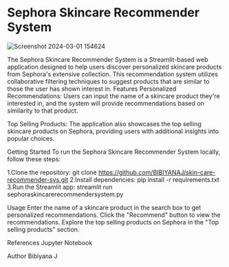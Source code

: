 # Sephora Skincare Recommender System
![Screenshot 2024-03-01 154624](https://github.com/BIBIYANAJ/skin-care-recommender-sys/assets/126191304/4a1cd22d-a230-46a9-860f-a8211372f8d3)

The Sephora Skincare Recommender System is a Streamlit-based web application designed to help users discover personalized skincare products from Sephora's extensive collection. This recommendation system utilizes collaborative filtering techniques to suggest products that are similar to those the user has shown interest in.
Features
Personalized Recommendations: Users can input the name of a skincare product they're interested in, and the system will provide recommendations based on similarity to that product.

Top Selling Products: The application also showcases the top selling skincare products on Sephora, providing users with additional insights into popular choices.

Getting Started
To run the Sephora Skincare Recommender System locally, follow these steps:

1.Clone the repository:
git clone https://github.com/BIBIYANAJ/skin-care-recommender-sys.git
2.Install dependencies:
pip install -r requirements.txt
3.Run the Streamlit app:
streamlit run sephoraskincarerecommendersystem.py

Usage
Enter the name of a skincare product in the search box to get personalized recommendations.
Click the "Recommend" button to view the recommendations.
Explore the top selling products on Sephora in the "Top selling products" section.

References
Jupyter Notebook

Author
Bibiyana J
